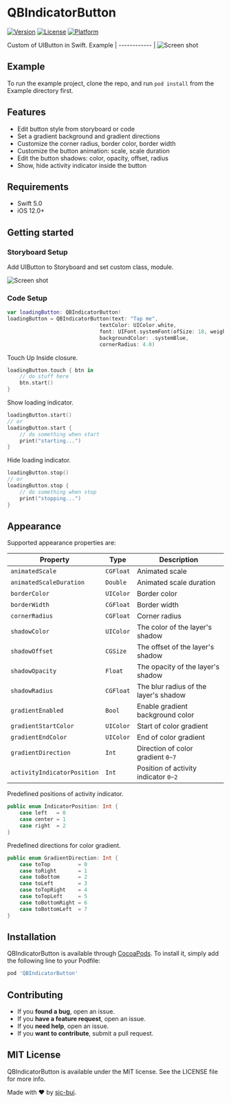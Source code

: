# QBIndicatorButton

[![Version](https://img.shields.io/cocoapods/v/QBIndicatorButton.svg?style=flat)](https://cocoapods.org/pods/QBIndicatorButton)
[![License](https://img.shields.io/cocoapods/l/QBIndicatorButton.svg?style=flat)](https://cocoapods.org/pods/QBIndicatorButton)
[![Platform](https://img.shields.io/cocoapods/p/QBIndicatorButton.svg?style=flat)](https://cocoapods.org/pods/QBIndicatorButton)

Custom of UIButton in Swift.
Example |
------------ |
![Screen shot](https://github.com/sjc-bui/QBIndicatorButton/blob/master/Example/Screenshots/QBIndicatorButton.gif)

## Example

To run the example project, clone the repo, and run `pod install` from the Example directory first.

## Features
- Edit button style from storyboard or code
- Set a gradient background and gradient directions
- Customize the corner radius, border color, border width
- Customize the button animation: scale, scale duration
- Edit the button shadows: color, opacity, offset, radius
- Show, hide activity indicator inside the button

## Requirements
- Swift 5.0
- iOS 12.0+

## Getting started

### Storyboard Setup
Add UIButton to Storyboard and set custom class, module.

![Screen shot](https://github.com/sjc-bui/QBIndicatorButton/blob/master/Example/Screenshots/QBIndicatorButton-class.png)

### Code Setup
```swift
var loadingButton: QBIndicatorButton!
loadingButton = QBIndicatorButton(text: "Tap me",
                              textColor: UIColor.white,
                              font: UIFont.systemFont(ofSize: 18, weight: .semibold),
                              backgroundColor: .systemBlue,
                              cornerRadius: 4.0)
```
Touch Up Inside closure.
```swift
loadingButton.touch { btn in
    // do stuff here
    btn.start()
}
```

Show loading indicator.
```swift
loadingButton.start()
// or
loadingButton.start {
    // do something when start
    print("starting...")
}
```

Hide loading indicator.
```swift
loadingButton.stop()
// or
loadingButton.stop {
    // do something when stop
    print("stopping...")
}
```

## Appearance
Supported appearance properties are:

| Property | Type | Description |
| --- | --- | --- |
| `animatedScale` | `CGFloat` | Animated scale |
| `animatedScaleDuration` | `Double` | Animated scale duration |
| `borderColor` | `UIColor` | Border color |
| `borderWidth` | `CGFloat` | Border width |
| `cornerRadius` | `CGFloat` | Corner radius |
| `shadowColor` | `UIColor` | The color of the layer's shadow |
| `shadowOffset` | `CGSize` | The offset of the layer's shadow |
| `shadowOpacity` | `Float` | The opacity of the layer's shadow |
| `shadowRadius` | `CGFloat` | The blur radius of the layer's shadow |
| `gradientEnabled` | `Bool` | Enable gradient background color |
| `gradientStartColor` | `UIColor` | Start of color gradient |
| `gradientEndColor` | `UIColor` | End of color gradient |
| `gradientDirection` | `Int` | Direction of color gradient `0~7` |
| `activityIndicatorPosition` | `Int` | Position of activity indicator `0~2` |

Predefined positions of activity indicator.
```swift
public enum IndicatorPosition: Int {
    case left   = 0
    case center = 1
    case right  = 2
}
```

Predefined directions for color gradient.
```swift
public enum GradientDirection: Int {
    case toTop         = 0
    case toRight       = 1
    case toBottom      = 2
    case toLeft        = 3
    case toTopRight    = 4
    case toTopLeft     = 5
    case toBottomRight = 6
    case toBottomLeft  = 7
}
```

## Installation

QBIndicatorButton is available through [CocoaPods](https://cocoapods.org). To install
it, simply add the following line to your Podfile:

```ruby
pod 'QBIndicatorButton'
```

## Contributing

- If you **found a bug**, open an issue.
- If you **have a feature request**, open an issue.
- If you **need help**, open an issue.
- If you **want to contribute**, submit a pull request.

## MIT License

QBIndicatorButton is available under the MIT license. See the LICENSE file for more info.

Made with :heart: by [sjc-bui](https://github.com/sjc-bui).

